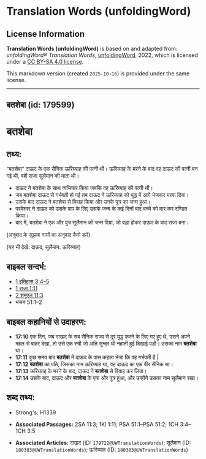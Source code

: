 # Translation Words (unfoldingWord)

## License Information

**Translation Words (unfoldingWord)** is based on and adapted from: _unfoldingWord® Translation Words_, [unfoldingWord](https://unfoldingword.org/utw), 2022, which is licensed under a [CC BY-SA 4.0 license](https://creativecommons.org/licenses/by-sa/4.0/legalcode.en).

This markdown version (created `2025-10-16`) is provided under the same license.



--------------------------------

## बतशेबा (id: 179599)

बतशेबा
======

तथ्य:
-----

“बतशेबा” दाऊद के एक सैनिक ऊरिय्याह की पत्नी थी। ऊरिय्याह के मरने के बाद वह दाऊद की पत्नी बन गई थी, वही राजा सुलैमान की माता थी।

* दाऊद ने बतशेबा के साथ व्यभिचार किया जबकि वह ऊरिय्याह की पत्नी थी।
* जब बतशेबा दाऊद से गर्भवती हो गई तब दाऊद ने ऊरिय्याह को युद्ध में आगे भेजकर मरवा दिया।
* उसके बाद दाऊद ने बतशेबा से विवाह किया और उनके पुत्र का जन्म हुआ।
* परमेश्वर ने दाऊद को उसके पाप के लिए उसके जन्म के कई दिनों बाद बच्चे को मार कर दण्डित किया।
* बाद में, बतशेबा ने एक और पुत्र सुलैमान को जन्म दिया, जो बड़ा होकर दाऊद के बाद राजा बना।

(अनुवाद के सुझाव नामों का अनुवाद कैसे करें)

(यह भी देखें: दाऊद, सुलैमान. ऊरिय्याह)

बाइबल सन्दर्भ:
--------------

* [1 इतिहास 3:4–5](https://ref.ly/1Chr0:0)
* [1 राजा 1:11](https://ref.ly/1Kgs0:0)
* [2 शमूएल 11:3](https://ref.ly/2Sam0:0)
* भजन 51:1–2

बाइबल कहानियों से उदाहरण:
-------------------------

* **17:10** एक दिन, जब दाऊद के सब सैनिक राज्य से दूर युद्ध करने के लिए गए हुए थे, उसने अपने महल से बाहर देखा, तो उसे एक स्त्री जो अति सुन्दर थी नहाती हुई दिखाई पड़ी। उसका नाम **बतशेबा** था।
* **17:11** कुछ समय बाद **बतशेबा** ने दाऊद के पास कहला भेजा कि वह गर्भवती है \|
* **17:12** **बतशेबा** का पति, जिसका नाम ऊरिय्याह था, वह दाऊद का एक वीर सैनिक था।
* **17:13** ऊरिय्याह के मरने के बाद, दाऊद ने **बतशेबा** से विवाह कर लिया।
* **17:14** उसके बाद, दाऊद और **बतशेबा** के एक और पुत्र हुआ, और उन्होंने उसका नाम सुलैमान रखा।

शब्द तथ्य:
----------

* Strong's: H1339

* **Associated Passages:** 2SA 11:3; 1KI 1:11; PSA 51:1–PSA 51:2; 1CH 3:4–1CH 3:5
* **Associated Articles:** दाऊद (ID: `179722@UWTranslationWords`); सुलैमान (ID: `180303@UWTranslationWords`); ऊरिय्याह (ID: `180383@UWTranslationWords`)

